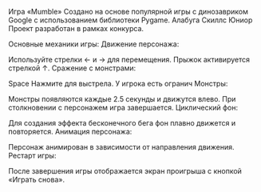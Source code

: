 Игра «Mumble»
Создано на основе популярной игры с динозавриком Google с использованием библиотеки Pygame.
Алабуга Скиллс Юниор
Проект разработан в рамках конкурса.


Основные механики игры:
Движение персонажа:

Используйте стрелки ← и → для перемещения.
Прыжок активируется стрелкой ↑.
Сражение с монстрами:

Space Нажмите для выстрела. У игрока есть огранич
Монстры:

Монстры появляются каждые 2.5 секунды и движутся влево.
При столкновении с персонажем игра завершается.
Циклический фон:

Для создания эффекта бесконечного бега фон плавно движется и повторяется.
Анимация персонажа:

Персонаж анимирован в зависимости от направления движения.
Рестарт игры:

После завершения игры отображается экран проигрыша с кнопкой «Играть снова».
